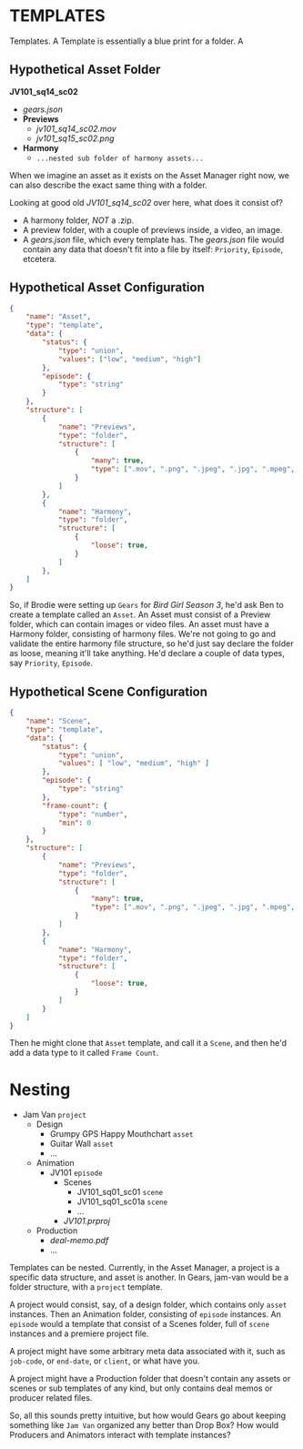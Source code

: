 <!-- @CenterHeader clear skip -->
# TEMPLATES

<!-- @Prompt -->
Templates. A Template is essentially a blue print for a folder. A 

<!-- @Section clear -->

## Hypothetical Asset Folder

**JV101_sq14_sc02**
- *gears.json*
- **Previews**
    - *jv101_sq14_sc02.mov*
    - *jv101_sq15_sc02.png*
- **Harmony**
    - `...nested sub folder of harmony assets...`

<!-- @Prompt -->
When we imagine an asset as it exists on the Asset Manager right now, we can also describe the exact same thing with a folder.

<!-- @Prompt -->
Looking at good old *JV101_sq14_sc02* over here, what does it consist of? 
- A harmony folder, *NOT* a .zip.
- A preview folder, with a couple of previews inside, a video, an image.
- A *gears.json* file, which every template has. The *gears.json* file would contain any data that doesn't fit into a file by itself: `Priority`, `Episode`, etcetera.

<!-- @Section clear -->

## Hypothetical Asset Configuration

```json
{
    "name": "Asset",
    "type": "template",
    "data": {
        "status": {
            "type": "union",
            "values": ["low", "medium", "high"]
        },
        "episode": {
            "type": "string"
        }
    },
    "structure": [
        {
            "name": "Previews",
            "type": "folder",
            "structure": [
                {
                    "many": true,
                    "type": [".mov", ".png", ".jpeg", ".jpg", ".mpeg", ".m4v"]
                }
            ]
        },
        {
            "name": "Harmony",
            "type": "folder",
            "structure": [
                {
                    "loose": true,
                }
            ]
        },
    ]
}
```

<!-- @Prompt -->
So, if Brodie were setting up `Gears` for *Bird Girl Season 3*, he'd ask Ben to create a template called an `Asset`. An Asset must consist of a Preview folder, which can contain images or video files. An asset must have a Harmony folder, consisting of harmony files. We're not going to go and validate the entire harmony file structure, so he'd just say declare the folder as loose, meaning it'll take anything. He'd declare a couple of data types, say `Priority`, `Episode`.

<!-- @Section clear -->

## Hypothetical Scene Configuration

```json
{
    "name": "Scene",
    "type": "template",
    "data": {
        "status": {
            "type": "union",
            "values": [ "low", "medium", "high" ]
        },
        "episode": {
            "type": "string"
        },
        "frame-count": {
            "type": "number",
            "min": 0
        }
    },
    "structure": [
        {
            "name": "Previews",
            "type": "folder",
            "structure": [
                {
                    "many": true,
                    "type": [".mov", ".png", ".jpeg", ".jpg", ".mpeg", ".m4v"]
                }
            ]
        },
        {
            "name": "Harmony",
            "type": "folder",
            "structure": [
                {
                    "loose": true,
                }
            ]
        }
    ]
}
```

<!-- @Prompt -->
Then he might clone that `Asset` template, and call it a `Scene`, and then he'd add a data type to it called `Frame Count`.

<!-- @Section clear -->

# Nesting

- Jam Van `project`
    - Design
        - Grumpy GPS Happy Mouthchart `asset`
        - Guitar Wall `asset`
        - ...
    - Animation
        - JV101 `episode`
            - Scenes 
                - JV101_sq01_sc01 `scene`
                - JV101_sq01_sc01a `scene`
                - ...
            - *JV101.prproj*
    - Production
        - *deal-memo.pdf*
        - ...

<!-- @Prompt -->
Templates can be nested. Currently, in the Asset Manager, a project is a specific data structure, and asset is another. In Gears, jam-van would be a folder structure, with a `project` template. 

<!-- @Prompt -->
A project would consist, say, of a design folder, which contains only `asset` instances. Then an Animation folder, consisting of `episode` instances. An `episode` would a template that consist of a Scenes folder, full of `scene` instances and a premiere project file.

<!-- @Prompt -->
A project might have some arbitrary meta data associated with it, such as `job-code`, or `end-date`, or `client`, or what have you.

<!-- @Prompt -->
A project might have a Production folder that doesn't contain any assets or scenes or sub templates of any kind, but only contains deal memos or producer related files.

<!-- @Prompt -->
So, all this sounds pretty intuitive, but how would Gears go about keeping something like `Jam Van` organized any better than Drop Box? How would Producers and Animators interact with template instances?